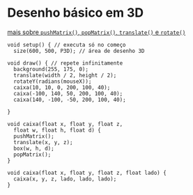 # Desenho básico em 3D

[mais sobre `pushMatrix()`, `popMatrix()`, `translate()` e `rotate()`](https://github.com/arteprog/programacao-criativa/blob/master/conteudo/translacao-rotacao.md)


```processing
void setup() { // executa só no começo
  size(600, 500, P3D); // área de desenho 3D

void draw() { // repete infinitamente
  background(255, 175, 0);
  translate(width / 2, height / 2);
  rotateY(radians(mouseX));
  caixa(10, 10, 0, 200, 100, 40);
  caixa(-100, 140, 50, 200, 100, 40);
  caixa(140, -100, -50, 200, 100, 40);

}

void caixa(float x, float y, float z,
  float w, float h, float d) {
  pushMatrix();
  translate(x, y, z);
  box(w, h, d);
  popMatrix();
}

void caixa(float x, float y, float z, float lado) {
  caixa(x, y, z, lado, lado, lado);
}
```

